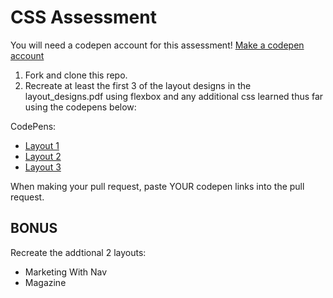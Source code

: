 # CSS Assessment

You will need a codepen account for this assessment!
[Make a codepen account](https://codepen.io/)

1. Fork and clone this repo. 
2. Recreate at least the first 3 of the layout designs in the layout_designs.pdf using flexbox and any additional css learned thus far using the codepens below:

CodePens:
- [Layout 1](https://codepen.io)
- [Layout 2](https://codepen.io)
- [Layout 3](https://codepen.io)

When making your pull request, paste YOUR codepen links into the pull request.

## BONUS

Recreate the addtional 2 layouts:
- Marketing With Nav
- Magazine
